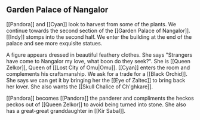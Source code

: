 ## Garden Palace of Nangalor

[[Pandora]] and [[Cyan]] look to harvest from some of the plants. We continue towards the second section of the [[Garden Palace of Nangalor]].  [[Indy]] stomps into the second half. We enter the building at the end of the palace and see more exquisite statues.

A figure appears dressed in beautiful feathery clothes. She says "Strangers have come to Nangalor my love, what boon do they seek?". She is [[Queen Zelkor]], Queen of [[Lost City of Omu|Omu]]. [[Cyan]] enters the room and complements his craftsmanship. We ask for a trade for a [[Black Orchid]]. She says we can get it by bringing her the [[Eye of Zaltec]] to bring back her lover. She also wants the [[Skull Chalice of Ch'ghkare]]. 

[[Pandora]] becomes [[Pandora]] the panderer and compliments the heckos peckos out of [[Queen Zelkor]] to avoid being turned into stone. She also has a great-great granddaughter in [[Kir Sabal]].